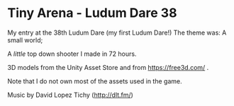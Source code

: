 # Tiny Arena - Ludum Dare 38
My entry at the 38th Ludum Dare (my first Ludum Dare!)
The theme was: A small world;

A *little* top down shooter I made in 72 hours.

3D models from the Unity Asset Store and from https://free3d.com/ .

Note that I do not own most of the assets used in the game.



Music by David Lopez Tichy (http://dlt.fm/)



